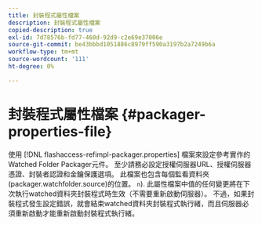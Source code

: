 ```yaml
---
title: 封裝程式屬性檔案
description: 封裝程式屬性檔案
copied-description: true
exl-id: 7d78576b-fd77-460d-92d9-c2e69e37006e
source-git-commit: be43bbbd1051886c8979ff590a3197b2a7249b6a
workflow-type: tm+mt
source-wordcount: '111'
ht-degree: 0%

---
```


# 封裝程式屬性檔案 {#packager-properties-file}

使用 [!DNL flashaccess-refimpl-packager.properties] 檔案來設定參考實作的Watched Folder Packager元件。 至少請務必設定授權伺服器URL、授權伺服器憑證、封裝者認證和金鑰保護選項。 此檔案也包含每個監看資料夾(packager.watchfolder.source)的位置。 `n`). 此屬性檔案中值的任何變更將在下次執行watched資料夾封裝程式時生效（不需要重新啟動伺服器）。 不過，如果封裝程式發生設定錯誤，就會結束watched資料夾封裝程式執行緒，而且伺服器必須重新啟動才能重新啟動封裝程式執行緒。
